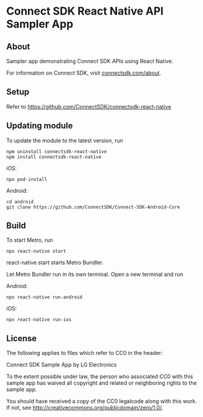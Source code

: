 # Connect SDK React Native API Sampler App

## About
Sampler app demonstrating Connect SDK APIs using React Native.

For information on Connect SDK, visit [connectsdk.com/about](http://www.connectsdk.com/about/).

## Setup

Refer to https://github.com/ConnectSDK/connectsdk-react-native

## Updating module

To update the module to the latest version, run


    npm uninstall connectsdk-react-native
    npm install connectsdk-react-native

iOS:

    npx pod-install

Android:

    cd android
    git clone https://github.com/ConnectSDK/Connect-SDK-Android-Core


## Build
To start Metro, run
```
npx react-native start
```
react-native start starts Metro Bundler.

Let Metro Bundler run in its own terminal. 
Open a new terminal and run

Android:
```
npx react-native run-android
```

iOS:
```
npx react-native run-ios
```
## License

The following applies to files which refer to CC0 in the header:

Connect SDK Sample App by LG Electronics

To the extent possible under law, the person who associated CC0 with this sample app has waived all copyright and related or neighboring rights to the sample app.

You should have received a copy of the CC0 legalcode along with this work. If not, see http://creativecommons.org/publicdomain/zero/1.0/.
